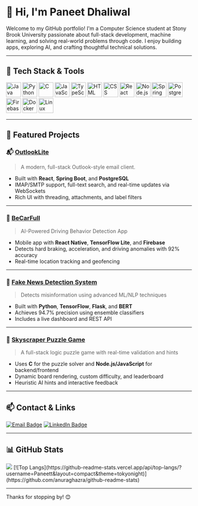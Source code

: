 # 👋 Hi, I'm Paneet Dhaliwal

Welcome to my GitHub portfolio! I'm a Computer Science student at Stony Brook University passionate about full-stack development, machine learning, and solving real-world problems through code. I enjoy building apps, exploring AI, and crafting thoughtful technical solutions.

---

## 🔧 Tech Stack & Tools

<p align="left">
  <img src="https://cdn.jsdelivr.net/gh/devicons/devicon/icons/java/java-original.svg" alt="Java" width="40"/>
  <img src="https://cdn.jsdelivr.net/gh/devicons/devicon/icons/python/python-original.svg" alt="Python" width="40"/>
  <img src="https://cdn.jsdelivr.net/gh/devicons/devicon/icons/c/c-original.svg" alt="C" width="40"/>
  <img src="https://cdn.jsdelivr.net/gh/devicons/devicon/icons/javascript/javascript-original.svg" alt="JavaScript" width="40"/>
  <img src="https://cdn.jsdelivr.net/gh/devicons/devicon/icons/typescript/typescript-original.svg" alt="TypeScript" width="40"/>
  <img src="https://cdn.jsdelivr.net/gh/devicons/devicon/icons/html5/html5-original.svg" alt="HTML" width="40"/>
  <img src="https://cdn.jsdelivr.net/gh/devicons/devicon/icons/css3/css3-original.svg" alt="CSS" width="40"/>
  <img src="https://cdn.jsdelivr.net/gh/devicons/devicon/icons/react/react-original.svg" alt="React" width="40"/>
  <img src="https://cdn.jsdelivr.net/gh/devicons/devicon/icons/nodejs/nodejs-original.svg" alt="Node.js" width="40"/>
  <img src="https://cdn.jsdelivr.net/gh/devicons/devicon/icons/spring/spring-original.svg" alt="Spring Boot" width="40"/>
  <img src="https://cdn.jsdelivr.net/gh/devicons/devicon/icons/postgresql/postgresql-original.svg" alt="PostgreSQL" width="40"/>
  <img src="https://cdn.jsdelivr.net/gh/devicons/devicon/icons/firebase/firebase-plain.svg" alt="Firebase" width="40"/>
  <img src="https://cdn.jsdelivr.net/gh/devicons/devicon/icons/docker/docker-original.svg" alt="Docker" width="40"/>
  <img src="https://cdn.jsdelivr.net/gh/devicons/devicon/icons/linux/linux-original.svg" alt="Linux" width="40"/>
</p>

---

## 🚀 Featured Projects

### 📬 [OutlookLite](https://github.com/Paneett/OutlookLite)
> A modern, full-stack Outlook-style email client.

- Built with **React**, **Spring Boot**, and **PostgreSQL**
- IMAP/SMTP support, full-text search, and real-time updates via WebSockets
- Rich UI with threading, attachments, and label filters

---

### 🚗 [BeCarFull](https://github.com/Paneett/BeCarFull)
> AI-Powered Driving Behavior Detection App

- Mobile app with **React Native**, **TensorFlow Lite**, and **Firebase**
- Detects hard braking, acceleration, and driving anomalies with 92% accuracy
- Real-time location tracking and geofencing

---

### 🧠 [Fake News Detection System](https://github.com/Paneett/Fake-News)
> Detects misinformation using advanced ML/NLP techniques

- Built with **Python**, **TensorFlow**, **Flask**, and **BERT**
- Achieves 94.7% precision using ensemble classifiers
- Includes a live dashboard and REST API

---

### 🧩 [Skyscraper Puzzle Game](https://github.com/Paneett/Skyscraper-Puzzle-Game)
> A full-stack logic puzzle game with real-time validation and hints

- Uses **C** for the puzzle solver and **Node.js/JavaScript** for backend/frontend
- Dynamic board rendering, custom difficulty, and leaderboard
- Heuristic AI hints and interactive feedback

---

## 📫 Contact & Links

[![Email Badge](https://img.shields.io/badge/Send%20Email-grey?style=for-the-badge&logo=gmail)](mailto:paneetd2004@gmail.com?subject=Hi%20Paneet!%20%7C%20Mail%20from%20GitHub&body=Hi%20Paneet%2C%20I%20saw%20your%20GitHub%20profile%20and...)
[![LinkedIn Badge](https://img.shields.io/badge/My_Linkedin-gray?style=for-the-badge&logo=linkedin)](https://www.linkedin.com/in/paneett/)

---

## 📊 GitHub Stats
<img src="https://github-readme-stats.vercel.app/api/top-langs/?username=Paneett" />
[![Top Langs](https://github-readme-stats.vercel.app/api/top-langs/?username=Paneett&layout=compact&theme=tokyonight)](https://github.com/anuraghazra/github-readme-stats)


---

Thanks for stopping by! 😊
